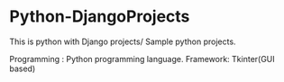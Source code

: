 # Python-DjangoProjects
This is python with Django projects/ Sample python projects.

Programming : Python programming language.
Framework: Tkinter(GUI based)
